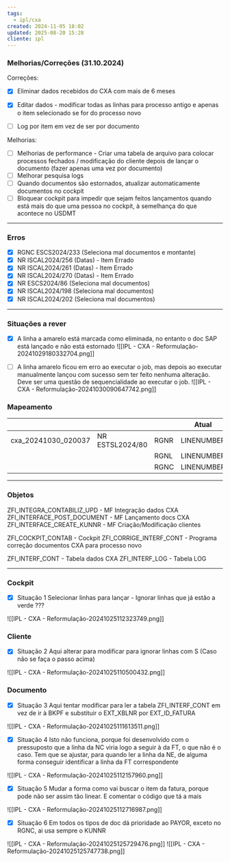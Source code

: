 ```yaml
---
tags:
  - ipl/cxa
created: 2024-11-05 18:02
updated: 2025-08-20 15:28
cliente: ipl
---
```

### Melhorias/Correções (31.10.2024)

Correções:
- [x] Eliminar dados recebidos do CXA com mais de 6 meses
- [x] Editar dados - modificar todas as linhas para processo antigo e apenas o item selecionado se for do processo novo
- [ ] Log por item em vez de ser por documento


Melhorias:
- [ ] Melhorias de performance - Criar uma tabela de arquivo para colocar processos fechados / modificação do cliente depois de lançar o documento (fazer apenas uma vez por documento)
- [ ] Melhorar pesquisa logs
- [ ] Quando documentos são estornados, atualizar automaticamente documentos no cockpit
- [ ] Bloquear cockpit para impedir que sejam feitos lançamentos quando está mais do que uma pessoa no cockpit, à semelhança do que acontece no USDMT

---
### Erros

- [x] RGNC ESCS2024/233 (Seleciona mal documentos e montante)
- [x] NR ISCAL2024/256 (Datas) - Item Errado
- [x] NR ISCAL2024/261 (Datas) - Item Errado
- [x] NR ISCAL2024/270 (Datas) - Item Errado
- [x] NR ESCS2024/86 (Seleciona mal documentos)
- [x] NR ISCAL2024/198 (Seleciona mal documentos)
- [x] NR ISCAL2024/202 (Seleciona mal documentos)

---

### Situações a rever

- [x] A linha a amarelo está marcada como eliminada, no entanto o doc SAP está lançado e não está estornado
![[IPL - CXA - Reformulação-20241029180332704.png]]


- [ ] A linha amarelo ficou em erro ao executar o job, mas depois ao executar manualmente lançou com sucesso sem ter feito nenhuma alteração. Deve ser uma questão de sequencialidade ao executar o job. 
![[IPL - CXA - Reformulação-20241030090647742.png]]

### Mapeamento


|                     |                 |      | Atual      | Certo      |
| ------------------- | --------------- | ---- | ---------- | ---------- |
| cxa_20241030_020037 | NR ESTSL2024/80 | RGNR | LINENUMBER | LINEREF    |
|                     |                 | RGNL | LINENUMBER | LINEREF    |
|                     |                 | RGNC | LINENUMBER | LINENUMBER |


---
### Objetos

ZFI_INTEGRA_CONTABILIZ_UPD - MF Integração dados CXA
ZFI_INTERFACE_POST_DOCUMENT - MF Lançamento docs CXA
ZFI_INTERFACE_CREATE_KUNNR - MF Criação/Modificação clientes

ZFI_COCKPIT_CONTAB - Cockpit
ZFI_CORRIGE_INTERF_CONT - Programa correção documentos CXA para processo novo

ZFI_INTERF_CONT - Tabela dados CXA
ZFI_INTERF_LOG - Tabela LOG


---
### Cockpit

- [x] Situação 1 
Selecionar linhas para lançar - Ignorar linhas que já estão a verde ???

![[IPL - CXA - Reformulação-20241025112323749.png]]

### Cliente

- [x] Situação 2
Aqui alterar para modificar para ignorar linhas com S (Caso não se faça o passo acima)

![[IPL - CXA - Reformulação-20241025110500432.png]]


### Documento

 - [x] Situação 3
Aqui tentar modificar para ler a tabela ZFI_INTERF_CONT em vez de ir à BKPF e substituir o EXT_XBLNR por EXT_ID_FATURA

![[IPL - CXA - Reformulação-20241025111613511.png]]

- [x] Situação 4
Isto não funciona, porque foi desenvolvido com o pressuposto que a linha da NC viria logo a seguir à da FT, o que não é o caso. Tem que se ajustar, para quando ler a linha da NE, de alguma forma conseguir identificar a linha da FT correspondente

![[IPL - CXA - Reformulação-20241025112157960.png]]

 - [x] Situação 5
Mudar a forma como vai buscar o item da fatura, porque pode não ser assim tão linear. E comentar o código que tá a mais

![[IPL - CXA - Reformulação-20241025112716987.png]]

- [x] Situação 6
Em todos os tipos de doc dá prioridade ao PAYOR, exceto no RGNC, ai usa sempre o KUNNR

![[IPL - CXA - Reformulação-20241025125729476.png]]
![[IPL - CXA - Reformulação-20241025125747738.png]]



